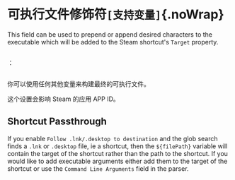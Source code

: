 # 可执行文件修饰符`[支持变量]`{.noWrap}

This field can be used to prepend or append desired characters to the executable which will be added to the Steam shortcut's `Target` property.

```

```

：

```

```

你可以使用任何其他变量来构建最终的可执行文件。

这个设置会影响 Steam 的应用 APP ID。

## Shortcut Passthrough

If you enable `Follow .lnk/.desktop to destination` and the glob search finds a `.lnk` or `.desktop` file, ie a shortcut, then the `${filePath}` variable will contain the target of the shortcut rather than the path to the shortcut. If you would like to add executable arguments either add them to the target of the shortcut or use the `Command Line Arguments` field in the parser.
